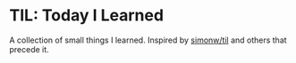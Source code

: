 # TIL: Today I Learned

A collection of small things I learned.
Inspired by [simonw/til][simonw-til] and others that precede it.

[simonw-til]: https://github.com/simonw/til
